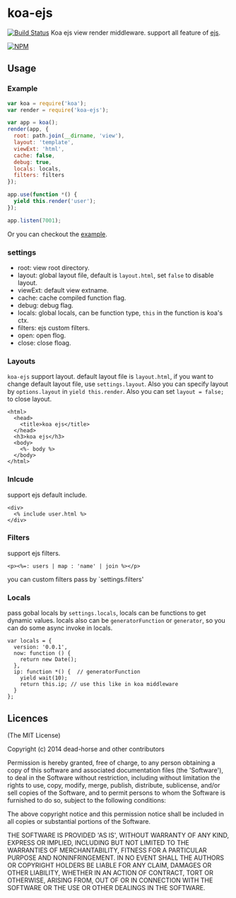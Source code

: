 koa-ejs
=========

[![Build Status](https://secure.travis-ci.org/node-modules/koa-ejs.svg)](http://travis-ci.org/node-modules/koa-ejs)
Koa ejs view render middleware. support all feature of [ejs](https://github.com/visionmedia/ejs).

[![NPM](https://nodei.co/npm/koa-ejs.png?downloads=true)](https://nodei.co/npm/koa-ejs/)

## Usage

### Example

```js
var koa = require('koa');
var render = require('koa-ejs');

var app = koa();
render(app, {
  root: path.join(__dirname, 'view'),
  layout: 'template',
  viewExt: 'html',
  cache: false,
  debug: true,
  locals: locals,
  filters: filters
});

app.use(function *() {
  yield this.render('user');
});

app.listen(7001);
```

Or you can checkout the [example](https://github.com/dead-horse/koa-ejs/tree/master/example).

### settings

* root: view root directory.
* layout: global layout file, default is `layout.html`, set `false` to disable layout.
* viewExt: default view extname.
* cache: cache compiled function flag.
* debug: debug flag.
* locals: global locals, can be function type, `this` in the function is koa's ctx.
* filters: ejs custom filters.
* open: open flog.
* close: close floag.

### Layouts

`koa-ejs` support layout. default layout file is `layout.html`, if you want to change default layout file, use `settings.layout`. Also you can specify layout by `options.layout` in `yield this.render`.
Also you can set `layout = false;` to close layout.

```
<html>
  <head>
    <title>koa ejs</title>
  </head>
  <h3>koa ejs</h3>
  <body>
    <%- body %>
  </body>
</html>
```

### Inlcude

support ejs default include.

```
<div>
  <% include user.html %>
</div>
```

### Filters

support ejs filters.

```
<p><%=: users | map : 'name' | join %></p>
```

you can custom filters pass by `settings.filters'

### Locals

pass gobal locals by `settings.locals`, locals can be functions to get dynamic values.
locals also can be `generatorFunction` or `generator`, so you can do some async invoke in locals.

```
var locals = {
  version: '0.0.1',
  now: function () {
    return new Date();
  },
  ip: function *() {  // generatorFunction
    yield wait(10);
    return this.ip; // use this like in koa middleware
  }
};
```

## Licences
(The MIT License)

Copyright (c) 2014 dead-horse and other contributors

Permission is hereby granted, free of charge, to any person obtaining a copy of this software and associated documentation files (the 'Software'), to deal in the Software without restriction, including without limitation the rights to use, copy, modify, merge, publish, distribute, sublicense, and/or sell copies of the Software, and to permit persons to whom the Software is furnished to do so, subject to the following conditions:

The above copyright notice and this permission notice shall be included in all copies or substantial portions of the Software.

THE SOFTWARE IS PROVIDED 'AS IS', WITHOUT WARRANTY OF ANY KIND, EXPRESS OR IMPLIED, INCLUDING BUT NOT LIMITED TO THE WARRANTIES OF MERCHANTABILITY, FITNESS FOR A PARTICULAR PURPOSE AND NONINFRINGEMENT. IN NO EVENT SHALL THE AUTHORS OR COPYRIGHT HOLDERS BE LIABLE FOR ANY CLAIM, DAMAGES OR OTHER LIABILITY, WHETHER IN AN ACTION OF CONTRACT, TORT OR OTHERWISE, ARISING FROM, OUT OF OR IN CONNECTION WITH THE SOFTWARE OR THE USE OR OTHER DEALINGS IN THE SOFTWARE.
